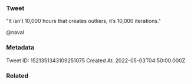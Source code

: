 ### Tweet
"It isn’t 10,000 hours that creates outliers, it’s 10,000 iterations."

@naval

### Metadata
Tweet ID: 1521351343109251075
Created At: 2022-05-03T04:50:00.000Z

### Related

